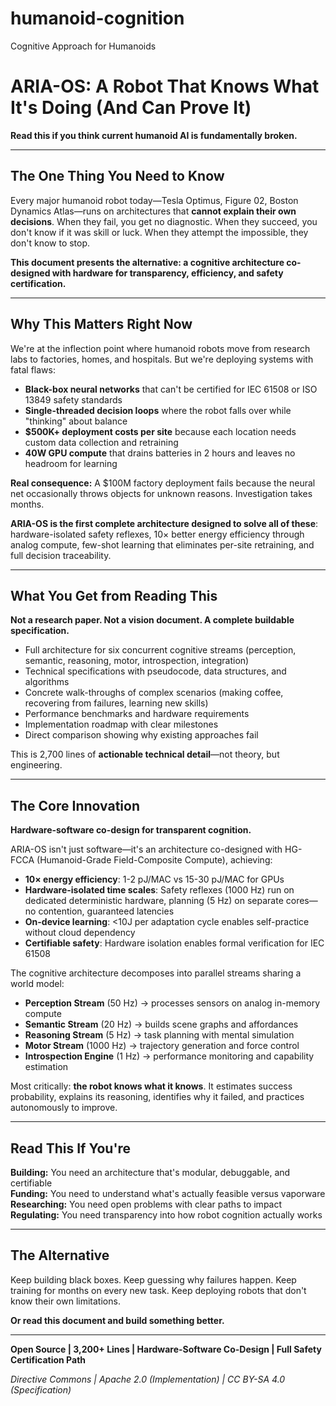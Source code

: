 # humanoid-cognition
Cognitive Approach for Humanoids

# ARIA-OS: A Robot That Knows What It's Doing (And Can Prove It)

**Read this if you think current humanoid AI is fundamentally broken.**

---

## The One Thing You Need to Know

Every major humanoid robot today—Tesla Optimus, Figure 02, Boston Dynamics Atlas—runs on architectures that **cannot explain their own decisions**. When they fail, you get no diagnostic. When they succeed, you don't know if it was skill or luck. When they attempt the impossible, they don't know to stop.

**This document presents the alternative: a cognitive architecture co-designed with hardware for transparency, efficiency, and safety certification.**

---

## Why This Matters Right Now

We're at the inflection point where humanoid robots move from research labs to factories, homes, and hospitals. But we're deploying systems with fatal flaws:

- **Black-box neural networks** that can't be certified for IEC 61508 or ISO 13849 safety standards
- **Single-threaded decision loops** where the robot falls over while "thinking" about balance
- **$500K+ deployment costs per site** because each location needs custom data collection and retraining
- **40W GPU compute** that drains batteries in 2 hours and leaves no headroom for learning

**Real consequence:** A $100M factory deployment fails because the neural net occasionally throws objects for unknown reasons. Investigation takes months.

**ARIA-OS is the first complete architecture designed to solve all of these**: hardware-isolated safety reflexes, 10× better energy efficiency through analog compute, few-shot learning that eliminates per-site retraining, and full decision traceability.

---

## What You Get from Reading This

**Not a research paper. Not a vision document. A complete buildable specification.**

- Full architecture for six concurrent cognitive streams (perception, semantic, reasoning, motor, introspection, integration)
- Technical specifications with pseudocode, data structures, and algorithms
- Concrete walk-throughs of complex scenarios (making coffee, recovering from failures, learning new skills)
- Performance benchmarks and hardware requirements
- Implementation roadmap with clear milestones
- Direct comparison showing why existing approaches fail

This is 2,700 lines of **actionable technical detail**—not theory, but engineering.

---

## The Core Innovation

**Hardware-software co-design for transparent cognition.**

ARIA-OS isn't just software—it's an architecture co-designed with HG-FCCA (Humanoid-Grade Field-Composite Compute), achieving:

- **10× energy efficiency**: 1-2 pJ/MAC vs 15-30 pJ/MAC for GPUs
- **Hardware-isolated time scales**: Safety reflexes (1000 Hz) run on dedicated deterministic hardware, planning (5 Hz) on separate cores—no contention, guaranteed latencies
- **On-device learning**: <10J per adaptation cycle enables self-practice without cloud dependency
- **Certifiable safety**: Hardware isolation enables formal verification for IEC 61508

The cognitive architecture decomposes into parallel streams sharing a world model:
- **Perception Stream** (50 Hz) → processes sensors on analog in-memory compute
- **Semantic Stream** (20 Hz) → builds scene graphs and affordances
- **Reasoning Stream** (5 Hz) → task planning with mental simulation
- **Motor Stream** (1000 Hz) → trajectory generation and force control
- **Introspection Engine** (1 Hz) → performance monitoring and capability estimation

Most critically: **the robot knows what it knows**. It estimates success probability, explains its reasoning, identifies why it failed, and practices autonomously to improve.

---

## Read This If You're

**Building:** You need an architecture that's modular, debuggable, and certifiable  
**Funding:** You need to understand what's actually feasible versus vaporware  
**Researching:** You need open problems with clear paths to impact  
**Regulating:** You need transparency into how robot cognition actually works

---

## The Alternative

Keep building black boxes. Keep guessing why failures happen. Keep training for months on every new task. Keep deploying robots that don't know their own limitations.

**Or read this document and build something better.**

---

**Open Source | 3,200+ Lines | Hardware-Software Co-Design | Full Safety Certification Path**

*Directive Commons | Apache 2.0 (Implementation) | CC BY-SA 4.0 (Specification)*
